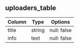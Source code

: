 ## uploaders_table
|Column|Type|Options|
|------|----|-------|
|title|string|null: false|
|info|text|null: false|